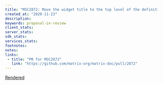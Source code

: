 ```yaml
---
title: "MSC2872: Move the widget title to the top level of the definition"
created_at: "2020-11-23"
description:
keywords: proposal-in-review
client_stats:
server_stats:
sdk_stats:
services_stats:
footnotes:
notes:
links:
 - title: "PR for MSC2872"
   link: "https://github.com/matrix-org/matrix-doc/pull/2872"
---
```

[Rendered](https://github.com/matrix-org/matrix-doc/blob/travis/msc/move-widget-title/proposals/2872-move-widget-title-prop.md)
